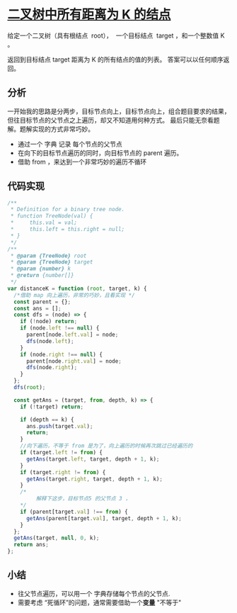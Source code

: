 # [二叉树中所有距离为 K 的结点](https://leetcode-cn.com/problems/all-nodes-distance-k-in-binary-tree/)

给定一个二叉树（具有根结点  root），  一个目标结点  target ，和一个整数值 K 。

返回到目标结点 target 距离为 K 的所有结点的值的列表。 答案可以以任何顺序返回。

## 分析

一开始我的思路是分两步，目标节点向上，目标节点向上，组合题目要求的结果，但往目标节点的父节点之上遍历，却又不知道用何种方式。
最后只能无奈看题解。题解实现的方式非常巧妙。

- 通过一个 字典 记录 每个节点的父节点
- 在向下的目标节点遍历的同时，向目标节点的 parent 遍历。
- 借助 from ，来达到一个非常巧妙的遍历不循环

## 代码实现

```javascript
/**
 * Definition for a binary tree node.
 * function TreeNode(val) {
 *     this.val = val;
 *     this.left = this.right = null;
 * }
 */
/**
 * @param {TreeNode} root
 * @param {TreeNode} target
 * @param {number} k
 * @return {number[]}
 */
var distanceK = function (root, target, k) {
  /*借助 map 向上遍历，非常的巧妙，且看实现 */
  const parent = {};
  const ans = [];
  const dfs = (node) => {
    if (!node) return;
    if (node.left !== null) {
      parent[node.left.val] = node;
      dfs(node.left);
    }
    if (node.right !== null) {
      parent[node.right.val] = node;
      dfs(node.right);
    }
  };
  dfs(root);

  const getAns = (target, from, depth, k) => {
    if (!target) return;

    if (depth == k) {
      ans.push(target.val);
      return;
    }
    //向下遍历，不等于 from 是为了，向上遍历的时候再次跳过已经遍历的
    if (target.left != from) {
      getAns(target.left, target, depth + 1, k);
    }
    if (target.right != from) {
      getAns(target.right, target, depth + 1, k);
    }
    /*
         解释下这步，目标节点5 的父节点 3 ，
    */
    if (parent[target.val] !== from) {
      getAns(parent[target.val], target, depth + 1, k);
    }
  };
  getAns(target, null, 0, k);
  return ans;
};
```

## 小结

- 往父节点遍历，可以用一个 字典存储每个节点的父节点.
- 需要考虑 “死循环”的问题，通常需要借助一个**变量** "不等于"
